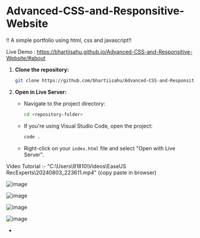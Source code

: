 # Advanced-CSS-and-Responsitive-Website
!! A simple portfolio using html, css and javascript!!

Live Demo : https://bhartiisahu.github.io/Advanced-CSS-and-Responsitive-Website/#about

1. **Clone the repository:**
   ```bash
   git clone https://github.com/bhartiisahu/Advanced-CSS-and-Responsitive-Website.git
   ```

2. **Open in Live Server:**
   - Navigate to the project directory:
     ```bash
     cd <repository-folder>
     ```
   - If you're using Visual Studio Code, open the project:
     ```bash
     code .
     ```
   - Right-click on your `index.html` file and select "Open with Live Server".

  
Video Tutorial :- "C:\Users\91810\Videos\EaseUS RecExperts\20240803_223611.mp4"  (copy paste in browser)


![image](https://github.com/user-attachments/assets/2f2a4434-e838-4035-9e97-422e8c314366)

![image](https://github.com/user-attachments/assets/1fb5e147-bc8a-43f4-886f-d1e68c468d8c)

![image](https://github.com/user-attachments/assets/77ba8f6e-0e31-4cc1-b05b-1a9c4d9897a9)

![image](https://github.com/user-attachments/assets/db4bf919-f65c-42ee-8229-1ac5538e13dc)




  
   - 
